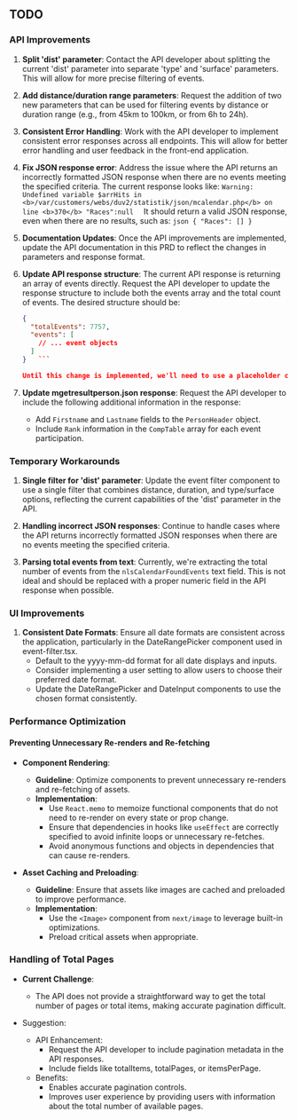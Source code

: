 ## TODO

### API Improvements

1. **Split 'dist' parameter**: Contact the API developer about splitting the current 'dist' parameter into separate 'type' and 'surface' parameters. This will allow for more precise filtering of events.

2. **Add distance/duration range parameters**: Request the addition of two new parameters that can be used for filtering events by distance or duration range (e.g., from 45km to 100km, or from 6h to 24h).

3. **Consistent Error Handling**: Work with the API developer to implement consistent error responses across all endpoints. This will allow for better error handling and user feedback in the front-end application.

4. **Fix JSON response error**: Address the issue where the API returns an incorrectly formatted JSON response when there are no events meeting the specified criteria. The current response looks like: `Warning: Undefined variable $arrHits in <b>/var/customers/webs/duv2/statistik/json/mcalendar.php</b> on line <b>370</b>
"Races":null  `
   It should return a valid JSON response, even when there are no results, such as: `json
{
  "Races": []
}   `

5. **Documentation Updates**: Once the API improvements are implemented, update the API documentation in this PRD to reflect the changes in parameters and response format.

6. **Update API response structure**: The current API response is returning an array of events directly. Request the API developer to update the response structure to include both the events array and the total count of events. The desired structure should be:

   ````json
   {
     "totalEvents": 7757,
     "events": [
       // ... event objects
     ]
   }   ```

   Until this change is implemented, we'll need to use a placeholder calculation for the total number of events.

   ````

7. **Update mgetresultperson.json response**: Request the API developer to include the following additional information in the response:
   - Add `Firstname` and `Lastname` fields to the `PersonHeader` object.
   - Include `Rank` information in the `CompTable` array for each event participation.

### Temporary Workarounds

1. **Single filter for 'dist' parameter**: Update the event filter component to use a single filter that combines distance, duration, and type/surface options, reflecting the current capabilities of the 'dist' parameter in the API.

2. **Handling incorrect JSON responses**: Continue to handle cases where the API returns incorrectly formatted JSON responses when there are no events meeting the specified criteria.

3. **Parsing total events from text**: Currently, we're extracting the total number of events from the `nlsCalendarFoundEvents` text field. This is not ideal and should be replaced with a proper numeric field in the API response when possible.

### UI Improvements

1. **Consistent Date Formats**: Ensure all date formats are consistent across the application, particularly in the DateRangePicker component used in event-filter.tsx.
   - Default to the yyyy-mm-dd format for all date displays and inputs.
   - Consider implementing a user setting to allow users to choose their preferred date format.
   - Update the DateRangePicker and DateInput components to use the chosen format consistently.

### Performance Optimization

#### Preventing Unnecessary Re-renders and Re-fetching

- **Component Rendering**:

  - **Guideline**: Optimize components to prevent unnecessary re-renders and re-fetching of assets.
  - **Implementation**:
    - Use `React.memo` to memoize functional components that do not need to re-render on every state or prop change.
    - Ensure that dependencies in hooks like `useEffect` are correctly specified to avoid infinite loops or unnecessary re-fetches.
    - Avoid anonymous functions and objects in dependencies that can cause re-renders.

- **Asset Caching and Preloading**:
  - **Guideline**: Ensure that assets like images are cached and preloaded to improve performance.
  - **Implementation**:
    - Use the `<Image>` component from `next/image` to leverage built-in optimizations.
    - Preload critical assets when appropriate.

### Handling of Total Pages

- **Current Challenge**:

  - The API does not provide a straightforward way to get the total number of pages or total items, making accurate pagination difficult.

- Suggestion:
  - API Enhancement:
    - Request the API developer to include pagination metadata in the API responses.
    - Include fields like totalItems, totalPages, or itemsPerPage.
  - Benefits:
    - Enables accurate pagination controls.
    - Improves user experience by providing users with information about the total number of available pages.
